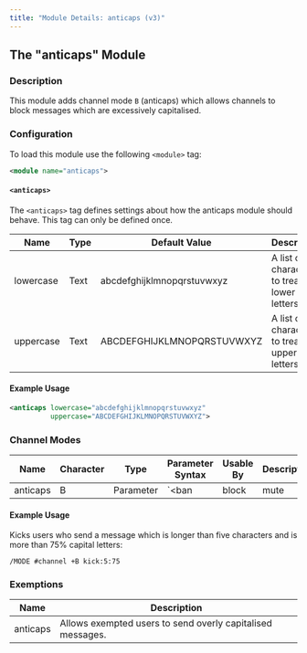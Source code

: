 ```yaml
---
title: "Module Details: anticaps (v3)"
---
```


## The "anticaps" Module

### Description

This module adds channel mode `B` (anticaps) which allows channels to block messages which are excessively capitalised.

### Configuration

To load this module use the following `<module>` tag:

```xml
<module name="anticaps">
```

#### `<anticaps>`

The `<anticaps>` tag defines settings about how the anticaps module should behave. This tag can only be defined once.

Name      | Type   | Default Value              | Description
--------- | ------ | -------------------------- | -----------
lowercase | Text   | abcdefghijklmnopqrstuvwxyz | A list of characters to treat as lower case letters.
uppercase | Text   | ABCDEFGHIJKLMNOPQRSTUVWXYZ | A list of characters to treat as upper case letters.

#### Example Usage

```xml
<anticaps lowercase="abcdefghijklmnopqrstuvwxyz"
          uppercase="ABCDEFGHIJKLMNOPQRSTUVWXYZ">
```

### Channel Modes

Name     | Character | Type      | Parameter Syntax                                   | Usable By         | Description
-------- | --------- | --------- | -------------------------------------------------- | ----------------- | -----------
anticaps | B         | Parameter | `<ban|block|mute|kick|kickban>:<minlen>:<percent>` | Channel operators | Enables blocking excessively capitalised messages.

#### Example Usage

Kicks users who send a message which is longer than five characters and is more than 75% capital letters:

```plaintext
/MODE #channel +B kick:5:75
```

### Exemptions

Name      | Description
--------- | -----------
anticaps  | Allows exempted users to send overly capitalised messages.
